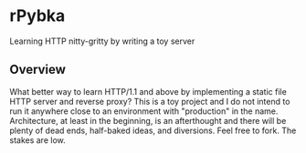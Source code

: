 # rPybka

Learning HTTP nitty-gritty by writing a toy server

## Overview

What better way to learn HTTP/1.1 and above by implementing a static file HTTP server and reverse proxy? This is a toy project and I do not intend to run it anywhere close to an environment with "production" in the name. Architecture, at least in the beginning, is an afterthought and there will be plenty of dead ends, half-baked ideas, and diversions. Feel free to fork. The stakes are low.
